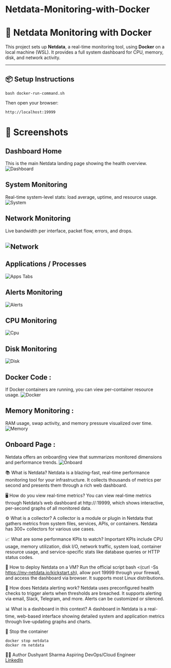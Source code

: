 # Netdata-Monitoring-with-Docker
# 🧠 Netdata Monitoring with Docker

This project sets up **Netdata**, a real-time monitoring tool, using **Docker** on a local machine (WSL). It provides a full system dashboard for CPU, memory, disk, and network activity.

---

## 📦 Setup Instructions

```
bash docker-run-command.sh
```
Then open your browser:
```
http://localhost:19999
```
# 📸 Screenshots
## Dashboard Home
This is the main Netdata landing page showing the health overview.
![Dashboard](dashboard.png)

## System Monitoring
Real-time system-level stats: load average, uptime, and resource usage.
![System](system.png)

## Network Monitoring
Live bandwidth per interface, packet flow, errors, and drops.
## ![Network](screenshots/network.png)

## Applications / Processes
![Apps Tabs](apps.png)

## Alerts Monitoring
![Alerts](alerts.png)

## CPU Monitoring
![Cpu](cpu.png)

## Disk Monitoring
![Disk](disk.png)

## Docker Code :
If Docker containers are running, you can view per-container resource usage.
![Docker](docker.png)

## Memory Monitoring :
RAM usage, swap activity, and memory pressure visualized over time.
![Memory](memory.png)

## Onboard Page :
Netdata offers an onboarding view that summarizes monitored dimensions and performance trends.
![Onboard](onboard.png)

📚 What is Netdata?
Netdata is a blazing-fast, real-time performance monitoring tool for your infrastructure. It collects thousands of metrics per second and presents them through a rich web dashboard.

🖥️ How do you view real-time metrics?
You can view real-time metrics through Netdata’s web dashboard at http://<server-ip>:19999, which shows interactive, per-second graphs of all monitored data.

⚙️ What is a collector?
A collector is a module or plugin in Netdata that gathers metrics from system files, services, APIs, or containers. Netdata has 300+ collectors for various use cases.

📈 What are some performance KPIs to watch?
Important KPIs include CPU usage, memory utilization, disk I/O, network traffic, system load, container resource usage, and service-specific stats like database queries or HTTP status codes.

🚀 How to deploy Netdata on a VM?
Run the official script bash <(curl -Ss https://my-netdata.io/kickstart.sh), allow port 19999 through your firewall, and access the dashboard via browser. It supports most Linux distributions.

🚨 How does Netdata alerting work?
Netdata uses preconfigured health checks to trigger alerts when thresholds are breached. It supports alerting via email, Slack, Telegram, and more. Alerts can be customized or silenced.

📊 What is a dashboard in this context?
A dashboard in Netdata is a real-time, web-based interface showing detailed system and application metrics through live-updating graphs and charts.



🛑 Stop the container
```
docker stop netdata
docker rm netdata
```

🙋‍♂️ Author
Dushyant Sharma
Aspiring DevOps/Cloud Engineer
<br>[LinkedIn](https://www.linkedin.com/in/dushyant-sharma-3619b420b/)
